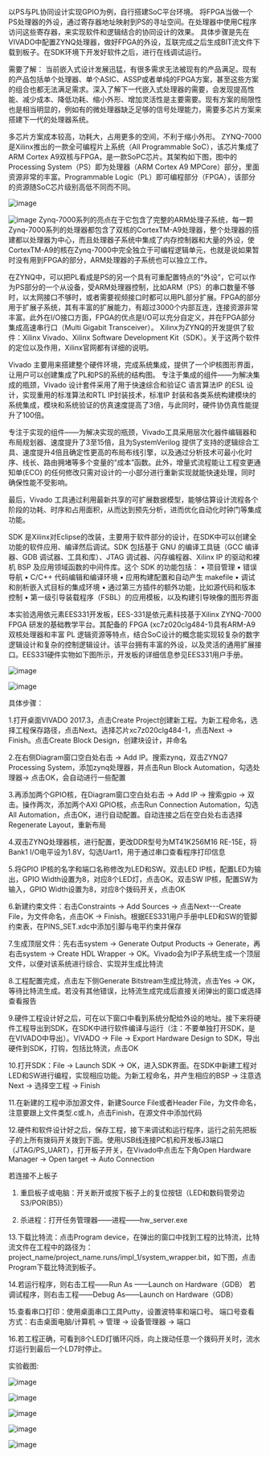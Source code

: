 以PS与PL协同设计实现GPIO为例，自行搭建SoC平台环境。
将FPGA当做一个PS处理器的外设，通过寄存器地址映射到PS的寻址空间。在处理器中使用C程序访问这些寄存器，来实现软件和逻辑结合的协同设计的效果。
具体步骤是先在VIVADO中配置ZYNQ处理器，做好FPGA的外设，互联完成之后生成BIT流文件下载到板子。在SDK环境下开发好软件之后，进行在线调试运行。

需要了解：
当前嵌入式设计发展迅猛，有很多需求无法被现有的产品满足。现有的产品包括单个处理器、单个ASIC、ASSP或者单纯的FPGA方案，甚至这些方案的组合也都无法满足需求。深入了解下一代嵌入式处理器的需要，会发现提高性能、减少成本、降低功耗、缩小外形、增加灵活性是主要需要。现有方案的局限性也是相当明显的，例如有的微处理器缺乏足够的信号处理能力，需要多芯片方案来搭建下一代的处理器系统。

多芯片方案成本较高，功耗大，占用更多的空间，不利于缩小外形。
ZYNQ-7000是Xilinx推出的一款全可编程片上系统（All Programmable SoC），该芯片集成了ARM Cortex A9双核与FPGA，是一款SoPC芯片。其架构如下图，图中的Processing System（PS）即为处理器（ARM Cortex A9 MPCore）部分，里面资源非常的丰富。Programmable Logic（PL）即可编程部分（FPGA），该部分的资源随SoC芯片级别高低不同而不同。

![image](https://github.com/saint-000/Microprocessor-Structure-and-Embedded-System-Design/blob/master/image/19.PNG)


![image](https://github.com/saint-000/Microprocessor-Structure-and-Embedded-System-Design/blob/master/image/20.PNG)
Zynq-7000系列的亮点在于它包含了完整的ARM处理子系统，每一颗Zynq-7000系列的处理器都包含了双核的CortexTM-A9处理器，整个处理器的搭建都以处理器为中心，而且处理器子系统中集成了内存控制器和大量的外设，使CortexTM-A9的核在Zynq-7000中完全独立于可编程逻辑单元，也就是说如果暂时没有用到FPGA的部分，ARM处理器的子系统也可以独立工作。

在ZYNQ中，可以把PL看成是PS的另一个具有可重配置特点的“外设”，它可以作为PS部分的一个从设备，受ARM处理器控制，比如ARM（PS）的串口数量不够时，以太网接口不够时，或者需要视频接口时都可以用PL部分扩展。FPGA的部分用于扩展子系统，其有丰富的扩展能力，有超过3000个内部互连，连接资源非常丰富。此外在I/O接口方面，FPGA的优点是I/O可以充分自定义，并在FPGA部分集成高速串行口（Multi Gigabit Transceiver）。
Xilinx为ZYNQ的开发提供了软件：Xilinx Vivado、Xilinx Software Development Kit（SDK）。关于这两个软件的定位以及作用，Xilinx官网都有详细的说明。

Vivado
主要用来搭建整个硬件环境，完成系统集成，提供了一个IP核图形界面，让用户可以创建集成了PL和PS的系统的结构图。
专注于集成的组件——为解决集成的瓶颈，Vivado 设计套件采用了用于快速综合和验证C 语言算法IP 的ESL 设计，实现重用的标准算法和RTL IP封装技术，标准IP 封装和各类系统构建模块的系统集成，模块和系统验证的仿真速度提高了3倍，与此同时，硬件协仿真性能提升了100倍。

专注于实现的组件——为解决实现的瓶颈，Vivado工具采用层次化器件编辑器和布局规划器、速度提升了3至15倍，且为SystemVerilog 提供了支持的逻辑综合工具、速度提升4倍且确定性更高的布局布线引擎，以及通过分析技术可最小化时序、线长、路由拥堵等多个变量的“成本”函数。此外，增量式流程能让工程变更通知单(ECO) 的任何修改只需对设计的一小部分进行重新实现就能快速处理，同时确保性能不受影响。

最后，Vivado 工具通过利用最新共享的可扩展数据模型，能够估算设计流程各个阶段的功耗、时序和占用面积，从而达到预先分析，进而优化自动化时钟门等集成功能。

SDK
是Xilinx对Eclipse的改装，主要用于软件部分的设计，在SDK中可以创建全功能的软件应用、编译然后调试。SDK 包括基于 GNU 的编译工具链（GCC 编译器、GDB 调试器、工具和库）、JTAG 调试器、闪存编程器、Xilinx IP 的驱动和裸机 BSP 及应用领域函数的中间件库。这个 SDK 的功能包括：
• 项目管理
• 错误导航
• C/C++ 代码编辑和编译环境
• 应用构建配置和自动产生 makefile
• 调试和剖析嵌入式目标的集成环境
• 通过第三方插件的额外功能，比如源代码和版本控制
• 第一级引导装载程序（FSBL）的应用模板，以及构建引导映像的图形界面

本实验选用依元素EES331开发板，EES-331是依元素科技基于Xilinx ZYNQ-7000 FPGA 研发的基础教学平台。其配备的 FPGA (xc7z020clg484-1)具有ARM-A9 双核处理器和丰富 PL 逻辑资源等特点，结合SoC设计的概念能实现较复杂的数字逻辑设计和复杂的控制逻辑设计。该平台拥有丰富的外设，以及灵活的通用扩展接口。EES331硬件实物如下图所示，开发板的详细信息参见EES331用户手册。


![image](https://github.com/saint-000/Microprocessor-Structure-and-Embedded-System-Design/blob/master/image/21.PNG)

![image](https://github.com/saint-000/Microprocessor-Structure-and-Embedded-System-Design/blob/master/image/22.PNG)

具体步骤：

1.打开桌面VIVADO 2017.3，点击Create Project创建新工程。为新工程命名，选择工程保存路径，点击Next。选择芯片xc7z020clg484-1，点击Next → Finish。点击Create Block Design，创建块设计，并命名

2.在右侧Diagram窗口空白处右击 → Add IP。搜索zynq，双击ZYNQ7 Processing System，添加zynq处理器，并点击Run Block Automation，勾选处理器→ 点击OK，会自动进行一些配置

3.再添加两个GPIO核，在Diagram窗口空白处右击 → Add IP → 搜索gpio → 双击。操作两次，添加两个AXI GPIO核，点击Run Connection Automation，勾选All Automation，点击OK，进行自动配置。自动连接之后在空白处右击选择Regenerate Layout，重新布局

4.双击ZYNQ处理器核，进行配置，更改DDR型号为MT41K256M16 RE-15E，将Bank1 I/O电平设为1.8V，勾选Uart1，用于通过串口查看程序打印信息

5.将GPIO IP核的名字和端口名称修改为LED和SW。双击LED IP核，配置LED为输出，GPIO Width设置为8，对应8个LED灯，点击OK。双击SW IP核，配置SW为输入，GPIO Width设置为8，对应8个拨码开关，点击OK

6.新建约束文件：右击Constraints → Add Sources → 点击Next---Create File，为文件命名，点击OK → Finish。根据EES331用户手册中LED和SW的管脚约束表，在PINS_SET.xdc中添加引脚与电平约束并保存

7.生成顶层文件：先右击system → Generate Output Products → Generate，再右击system → Create HDL Wrapper → OK。Vivado会为IP子系统生成一个顶层文件，以便对该系统进行综合、实现并生成比特流

8.工程配置完成，点击左下侧Generate Bitstream生成比特流，点击Yes → OK，等待比特流生成。若没有其他错误，比特流生成完成后直接关闭弹出的窗口或选择查看报告

9.硬件工程设计好之后，可在以下窗口中看到系统分配给外设的地址。接下来将硬件工程导出到SDK，在SDK中进行软件编译与运行（注：不要单独打开SDK，是在VIVADO中导出）。VIVADO -> File → Export Hardware Design to SDK，导出硬件到SDK，打钩，包括比特流，点击OK

10.打开SDK：File → Launch SDK → OK，进入SDK界面。在SDK中新建工程对LED和SW进行编程，实现相应功能。为新工程命名，并产生相应的BSP →  注意选Next → 选择空工程 →  Finish

11.在新建的工程中添加源文件，新建Source File或者Header File，为文件命名，注意要跟上文件类型.c或.h，点击Finish，在源文件中添加代码

12.硬件和软件设计好之后，保存工程，接下来调试和运行程序，运行之前先把板子的上所有拨码开关拨到下面。使用USB线连接PC机和开发板J3端口（JTAG/PS_UART），打开板子开关，在Vivado中点击左下角Open Hardware Manager → Open target → Auto Connection

若连接不上板子

1. 重启板子或电脑：开关断开或按下板子上的复位按钮（LED和数码管旁边S3/POR(B5)）

2. 杀进程：打开任务管理器——进程——hw_server.exe

13.下载比特流：点击Program device，在弹出的窗口中找到工程的比特流，比特流文件在工程中的路径为：project_name/project_name.runs/impl_1/system_wrapper.bit，如下图，点击Program下载比特流到板子。

14.若运行程序，则右击工程——Run As  ——Launch on Hardware（GDB）
若调试程序，则右击工程——Debug As——Launch on Hardware（GDB）

15.查看串口打印：使用桌面串口工具Putty，设置波特率和端口号。
端口号查看方式：右击桌面电脑/计算机 → 管理 → 设备管理器 → 端口

16.若工程正确，可看到8个LED灯循环闪烁，向上拨动任意一个拨码开关时，流水灯运行到最后一个LD7时停止。

实验截图:

![image](https://github.com/saint-000/Microprocessor-Structure-and-Embedded-System-Design/blob/master/image/23.PNG)

![image](https://github.com/saint-000/Microprocessor-Structure-and-Embedded-System-Design/blob/master/image/24.PNG)

![image](https://github.com/saint-000/Microprocessor-Structure-and-Embedded-System-Design/blob/master/image/25.PNG)

![image](https://github.com/saint-000/Microprocessor-Structure-and-Embedded-System-Design/blob/master/image/26.PNG)

![image](https://github.com/saint-000/Microprocessor-Structure-and-Embedded-System-Design/blob/master/image/27.PNG)

